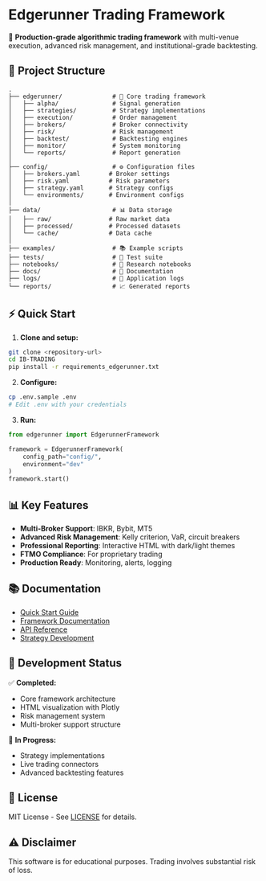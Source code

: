 # Edgerunner Trading Framework

🚀 **Production-grade algorithmic trading framework** with multi-venue execution, advanced risk management, and institutional-grade backtesting.

## 📁 Project Structure

```
.
├── edgerunner/              # 🚀 Core trading framework
│   ├── alpha/               # Signal generation
│   ├── strategies/          # Strategy implementations
│   ├── execution/           # Order management
│   ├── brokers/             # Broker connectivity
│   ├── risk/                # Risk management
│   ├── backtest/            # Backtesting engines
│   ├── monitor/             # System monitoring
│   └── reports/             # Report generation
│
├── config/                  # ⚙️ Configuration files
│   ├── brokers.yaml        # Broker settings
│   ├── risk.yaml           # Risk parameters
│   ├── strategy.yaml       # Strategy configs
│   └── environments/       # Environment configs
│
├── data/                    # 📊 Data storage
│   ├── raw/                # Raw market data
│   ├── processed/          # Processed datasets
│   └── cache/              # Data cache
│
├── examples/                # 📚 Example scripts
├── tests/                   # 🧪 Test suite
├── notebooks/               # 📓 Research notebooks
├── docs/                    # 📖 Documentation
├── logs/                    # 📝 Application logs
└── reports/                 # 📈 Generated reports
```

## ⚡ Quick Start

1. **Clone and setup:**
```bash
git clone <repository-url>
cd IB-TRADING
pip install -r requirements_edgerunner.txt
```

2. **Configure:**
```bash
cp .env.sample .env
# Edit .env with your credentials
```

3. **Run:**
```python
from edgerunner import EdgerunnerFramework

framework = EdgerunnerFramework(
    config_path="config/",
    environment="dev"
)
framework.start()
```

## 📊 Key Features

- **Multi-Broker Support**: IBKR, Bybit, MT5
- **Advanced Risk Management**: Kelly criterion, VaR, circuit breakers
- **Professional Reporting**: Interactive HTML with dark/light themes
- **FTMO Compliance**: For proprietary trading
- **Production Ready**: Monitoring, alerts, logging

## 📚 Documentation

- [Quick Start Guide](examples/quick_start.py)
- [Framework Documentation](README_EDGERUNNER.md)
- [API Reference](docs/api/)
- [Strategy Development](docs/strategies/)

## 🚧 Development Status

✅ **Completed:**
- Core framework architecture
- HTML visualization with Plotly
- Risk management system
- Multi-broker support structure

🔄 **In Progress:**
- Strategy implementations
- Live trading connectors
- Advanced backtesting features

## 📄 License

MIT License - See [LICENSE](LICENSE) for details.

## ⚠️ Disclaimer

This software is for educational purposes. Trading involves substantial risk of loss.
